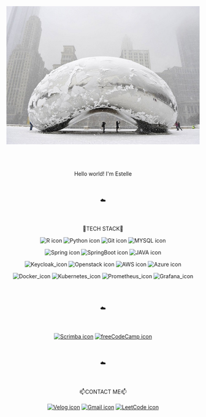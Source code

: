 <div align="center">

![header](https://github.com/EstelleYU/EstelleYU/blob/main/Bean.jpg?raw=true)

<br></br>
<br>Hello world! I'm Estelle</br>
<br></br>
<br>☁️</br>
<br></br>
<br>🚀TECH STACK🚀 </br>

![R icon](https://img.shields.io/badge/R-276DC3?style=flat-square&logo=R&logoColor=white) 
![Python icon](https://img.shields.io/badge/Python-3776AB?<br>style=flat-square&logo=Python&logoColor=white) 
![Git icon](https://img.shields.io/badge/Git-F05032?style=flat-square&logo=Git&logoColor=white) 
![MYSQL icon](https://img.shields.io/badge/MYSQL-4479A1?style=flat-square&logo=MYSQL&logoColor=white) </br>

![Spring icon](https://img.shields.io/badge/Spring-6DB33F?style=flat-square&logo=Spring&logoColor=white) 
![SpringBoot icon](https://img.shields.io/badge/SpringBoot-6DB33F?style=flat-square&logo=SpringBoot&logoColor=white) 
![JAVA icon](https://img.shields.io/badge/JAVA-2F2625?style=flat-square&logo=CoffeeScript&logoColor=white) </br>

![Keycloak_icon](https://img.shields.io/badge/Keycloak-000000?style=flat-square&logo=Keycloak&logoColor=white)
![Openstack icon](https://img.shields.io/badge/Openstack-ED1944?style=flat-square&logo=Openstack&logoColor=white) 
![AWS icon](https://img.shields.io/badge/AmazonAWS-232F3E?style=flat-square&logo=AmazonAWS&logoColor=white) 
![Azure icon](https://img.shields.io/badge/Azure-0078D4?style=flat-square&logo=MicrosoftAzure&logoColor=white) </br>
 
![Docker_icon](https://img.shields.io/badge/Docker-2496ED?style=flat-square&logo=Docker&logoColor=white)
![Kubernetes_icon](https://img.shields.io/badge/Kubernetes-326CE5?style=flat-square&logo=Kubernetes&logoColor=white)
![Prometheus_icon](https://img.shields.io/badge/Prometheus-E6522C?style=flat-square&logo=Prometheus&logoColor=white)
![Grafana_icon](https://img.shields.io/badge/Grafana-F46800?style=flat-square&logo=Grafana&logoColor=white)  </br>



<br></br>
<br>☁️</br>
<br></br>
<br><a href="https://codestates.com" target="_blank">![Scrimba icon](https://img.shields.io/badge/CodeStates-002E5F?style=flat-square&logo=Scrimba&logoColor=white)</a> 
<a href="https://www.freecodecamp.org/EstelleYU" target="_blank">![freeCodeCamp icon](https://img.shields.io/badge/freeCodeCamp-0A0A23?style=flat-square&logo=freeCodeCamp&logoColor=white)</a></br>
<br></br>
<br>☁️</br>
<br></br>
<br>📫CONTACT ME📫</br>
<br><a href="https://velog.io/@hklog" target="_blank">![Velog icon](https://img.shields.io/badge/Velog-20C997?style=flat-square&logo=Velog&logoColor=white)</a> 
<a href="mailto:iamestelleyu@gmail.com">![Gmail icon](https://img.shields.io/badge/Gmail-EA4335?style=flat-square&logo=Gmail&logoColor=white)</a>
<a href="https://leetcode.com/iamestelleyu/" target="_blank">![LeetCode icon](https://img.shields.io/badge/LeetCode-FFA116?style=flat-square&logo=LeetCode&logoColor=white)</a></br> 
</div>
